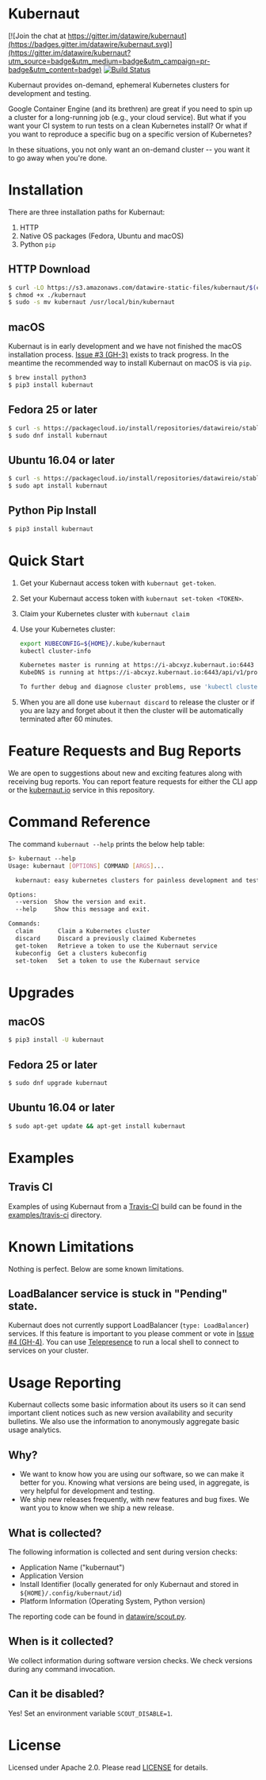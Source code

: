 # Kubernaut

[![Join the chat at https://gitter.im/datawire/kubernaut](https://badges.gitter.im/datawire/kubernaut.svg)](https://gitter.im/datawire/kubernaut?utm_source=badge&utm_medium=badge&utm_campaign=pr-badge&utm_content=badge)
[![Build Status](https://travis-ci.org/datawire/kubernaut.svg?branch=master)](https://travis-ci.org/datawire/kubernaut)

Kubernaut provides on-demand, ephemeral Kubernetes clusters for development and testing.

Google Container Engine (and its brethren) are great if you need to spin up a cluster for a long-running job (e.g., your cloud service). But what if you want your CI system to run tests on a clean Kubernetes install? Or what if you want to reproduce a specific bug on a specific version of Kubernetes?

In these situations, you not only want an on-demand cluster -- you want it to go away when you're done.

# Installation

There are three installation paths for Kubernaut:

1. HTTP
1. Native OS packages (Fedora, Ubuntu and macOS)
2. Python `pip`

## HTTP Download

```bash
$ curl -LO https://s3.amazonaws.com/datawire-static-files/kubernaut/$(curl -s https://s3.amazonaws.com/datawire-static-files/kubernaut/stable.txt)/kubernaut
$ chmod +x ./kubernaut
$ sudo -s mv kubernaut /usr/local/bin/kubernaut
```

## macOS

Kubernaut is in early development and we have not finished the macOS installation process. [Issue #3 (GH-3)](../../issues/3) exists to track progress. In the meantime the recommended way to install Kubernaut on macOS is via `pip`.

```bash
$ brew install python3
$ pip3 install kubernaut
```

## Fedora 25 or later

```bash
$ curl -s https://packagecloud.io/install/repositories/datawireio/stable/script.rpm.sh | sudo bash
$ sudo dnf install kubernaut
```

## Ubuntu 16.04 or later

```bash
$ curl -s https://packagecloud.io/install/repositories/datawireio/stable/script.deb.sh | sudo bash
$ sudo apt install kubernaut
```

## Python Pip Install

```bash
$ pip3 install kubernaut
```

# Quick Start

1. Get your Kubernaut access token with `kubernaut get-token`.
2. Set your Kubernaut access token with `kubernaut set-token <TOKEN>`.
3. Claim your Kubernetes cluster with `kubernaut claim`
4. Use your Kubernetes cluster:

    ```bash
    export KUBECONFIG=${HOME}/.kube/kubernaut
    kubectl cluster-info

    Kubernetes master is running at https://i-abcxyz.kubernaut.io:6443
    KubeDNS is running at https://i-abcxyz.kubernaut.io:6443/api/v1/proxy/namespaces/kube-system/services/kube-dns

    To further debug and diagnose cluster problems, use 'kubectl cluster-info dump'.
    ```

5. When you are all done use `kubernaut discard` to release the cluster or if you are lazy and forget about it then the cluster will be automatically terminated after 60 minutes.

# Feature Requests and Bug Reports

We are open to suggestions about new and exciting features along with receiving bug reports. You can report feature requests for either the CLI app or the [kubernaut.io](https://github.com/datawire/kubernaut) service in this repository.

# Command Reference

The command `kubernaut --help` prints the below help table:

```bash
$> kubernaut --help
Usage: kubernaut [OPTIONS] COMMAND [ARGS]...

  kubernaut: easy kubernetes clusters for painless development and testing

Options:
  --version  Show the version and exit.
  --help     Show this message and exit.

Commands:
  claim       Claim a Kubernetes cluster
  discard     Discard a previously claimed Kubernetes
  get-token   Retrieve a token to use the Kubernaut service
  kubeconfig  Get a clusters kubeconfig
  set-token   Set a token to use the Kubernaut service
```

# Upgrades

## macOS

```bash
$ pip3 install -U kubernaut
```

## Fedora 25 or later

```bash
$ sudo dnf upgrade kubernaut
```

## Ubuntu 16.04 or later

```bash
$ sudo apt-get update && apt-get install kubernaut
```

# Examples

## Travis CI

Examples of using Kubernaut from a [Travis-CI](https://travis-ci.org) build can be found in the [examples/travis-ci](examples/travis-ci) directory.

# Known Limitations

Nothing is perfect. Below are some known limitations.

## LoadBalancer service is stuck in "Pending" state.

Kubernaut does not currently support LoadBalancer (`type: LoadBalancer`) services. If this feature is important to you please comment or vote in [Issue #4 (GH-4)](../../issues/4). You can use [Telepresence](https://www.telepresence.io) to run a local shell to connect to services on your cluster.

# Usage Reporting

Kubernaut collects some basic information about its users so it can send important client notices such as new version availability and security bulletins. We also use the information to anonymously aggregate basic usage analytics.

## Why?

- We want to know how you are using our software, so we can make it better for you. Knowing what versions are being used, in aggregate, is very helpful for development and testing.
- We ship new releases frequently, with new features and bug fixes. We want you to know when we ship a new release.

## What is collected?

The following information is collected and sent during version checks:

- Application Name ("kubernaut")
- Application Version
- Install Identifier (locally generated for only Kubernaut and stored in `${HOME}/.config/kubernaut/id`)
- Platform Information (Operating System, Python version)

The reporting code can be found in [datawire/scout.py](https://github.com/datawire/scout.py).

## When is it collected?

We collect information during software version checks. We check versions during any command invocation.

## Can it be disabled?

Yes! Set an environment variable `SCOUT_DISABLE=1`.

# License

Licensed under Apache 2.0. Please read [LICENSE](LICENSE) for details.
